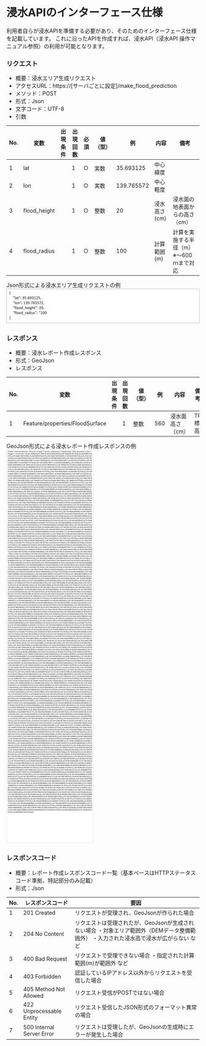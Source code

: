 # 浸水APIのインターフェース仕様

利用者自らが浸水APIを準備する必要があり、そのためのインターフェース仕様を記載しています。 これに沿ったAPIを作成すれば、浸水API（浸水API 操作マニュアル参照）の利用が可能となります。

### リクエスト
- 概要：浸水エリア生成リクエスト
- アクセスURL：https://[サーバごとに設定]/make_flood_prediction
- メソッド：POST
- 形式：Json
- 文字コード：UTF-8
- 引数

| No. | 変数         | 出現条件 | 出現回数 | 必須 | 値（型） | 例         | 内容         | 備考                                       |
| --- | ------------ | -------- | -------- | ---- | -------- | ---------- | ------------ | ------------------------------------------ |
| 1   | lat          | 　       | 1        | ○   | 実数     | 35.693125  | 中心緯度     |                                            |
| 2   | lon          | 　       | 1        | ○   | 実数     | 139.765572 | 中心軽度     |                                            |
| 3   | flood_height | 　       | 1        | ○   | 整数     | 20         | 浸水高さ(cm) | 浸水面の地表面からの高さ（cm）             |
| 4   | flood_radius | 　       | 1        | ○   | 整数     | 100        | 計算範囲(m)  | 計算を実施する半径（m）　※～600ｍまで対応 |

Json形式による浸水エリア生成リクエストの例
![](../resources/devMan/devMan_004.png)


### レスポンス
- 概要：浸水レポート作成レスポンス
- 形式：GeoJson
- レスポンス

| No. | 変数                            | 出現条件 | 出現回数 | 値（型） | 例  | 内容             | 備考   |
|-----|---------------------------------|----------|----------|----------|-----|------------------|--------|
| 1   | Feature/properties/FloodSurface | 　       | 1        | 整数     | 560 | 浸水面高さ（cm） | TP標高 |

GeoJson形式による浸水レポート作成レスポンスの例
![](../resources/devMan/devMan_005.png)


### レスポンスコード
- 概要：レポート作成レスポンスコード一覧（基本ベースはHTTPステータスコード準拠、特記部分のみ記載）
- 形式：Json

| No. | レスポンスコード           | 要因                                                                                                                                              |
|-----|----------------------------|---------------------------------------------------------------------------------------------------------------------------------------------------|
| 1   | 201 Created                | リクエストが受理され、GeoJsonが作られた場合                                                                                                       |
| 2   | 204 No Content             | リクエストは受理されたが、GeoJsonが生成されない場合      ・対象エリア範囲外（DEMデータ整備範囲外）      ・入力された浸水高で浸水が広がらない など |
| 3   | 400 Bad Request            | リクエストで受理できない場合      ・指定された計算範囲(m)が範囲外 など                                                                            |
| 4   | 403 Forbidden              | 認証しているIPアドレス以外からリクエストを受信した場合                                                                                            |
| 5   | 405 Method Not   Allowed   | リクエスト受信がPOSTではない場合                                                                                                                  |
| 6   | 422 Unprocessable   Entity | リクエスト受信したJSON形式のフォーマット異常の場合                                                                                                |
| 7   | 500 Internal Server Error  | リクエストは受理したが、GeoJsonの生成時にエラーが発生した場合                                                                                     |


